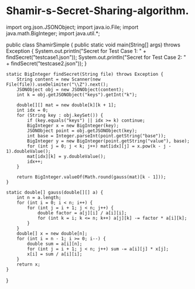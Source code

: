 # Shamir-s-Secret-Sharing-algorithm.


import org.json.JSONObject;
import java.io.File;
import java.math.BigInteger;
import java.util.*;

public class ShamirSimple {
    public static void main(String[] args) throws Exception {
        System.out.println("Secret for Test Case 1: " + findSecret("testcase1.json"));
        System.out.println("Secret for Test Case 2: " + findSecret("testcase2.json"));
    }

    static BigInteger findSecret(String file) throws Exception {
        String content = new Scanner(new File(file)).useDelimiter("\\Z").next();
        JSONObject obj = new JSONObject(content);
        int k = obj.getJSONObject("keys").getInt("k");

        double[][] mat = new double[k][k + 1];
        int idx = 0;
        for (String key : obj.keySet()) {
            if (key.equals("keys") || idx >= k) continue;
            BigInteger x = new BigInteger(key);
            JSONObject point = obj.getJSONObject(key);
            int base = Integer.parseInt(point.getString("base"));
            BigInteger y = new BigInteger(point.getString("value"), base);
            for (int j = 0; j < k; j++) mat[idx][j] = x.pow(k - j - 1).doubleValue();
            mat[idx][k] = y.doubleValue();
            idx++;
        }

        return BigInteger.valueOf(Math.round(gauss(mat)[k - 1]));
    }

    static double[] gauss(double[][] a) {
        int n = a.length;
        for (int i = 0; i < n; i++) {
            for (int j = i + 1; j < n; j++) {
                double factor = a[j][i] / a[i][i];
                for (int k = i; k <= n; k++) a[j][k] -= factor * a[i][k];
            }
        }
        double[] x = new double[n];
        for (int i = n - 1; i >= 0; i--) {
            double sum = a[i][n];
            for (int j = i + 1; j < n; j++) sum -= a[i][j] * x[j];
            x[i] = sum / a[i][i];
        }
        return x;
    }
}
